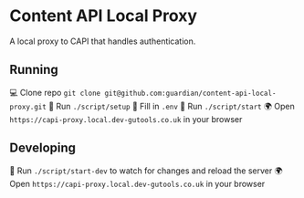 # Content API Local Proxy

A local proxy to CAPI that handles authentication.

## Running
💻 Clone repo `git clone git@github.com:guardian/content-api-local-proxy.git`
🔌 Run `./script/setup`
📝 Fill in `.env`
🔌 Run `./script/start`
🌍 Open `https://capi-proxy.local.dev-gutools.co.uk` in your browser

## Developing
🔌 Run `./script/start-dev` to watch for changes and reload the server
🌍 Open `https://capi-proxy.local.dev-gutools.co.uk` in your browser